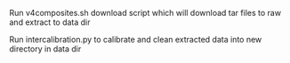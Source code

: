 Run v4composites.sh download script which will download tar files to raw and extract to data dir

Run intercalibration.py to calibrate and clean extracted data into new directory in data dir
